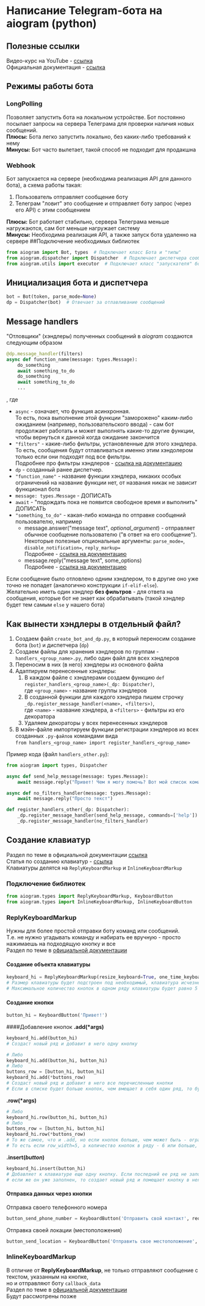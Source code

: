 # Написание Telegram-бота на aiogram (python)
## Полезные ссылки  
Видео-курс на YouTube - [ссылка](https://youtu.be/TYs3-uyjC30)  
Официальная документация - [ссылка](https://docs.aiogram.dev/en/latest/index.html)
## Режимы работы бота
### LongPolling
Позволяет запустить бота на локальном устройстве. Бот постоянно посылает запросы на сервера Телеграма для проверки наличия новых сообщений.  
**Плюсы:** Бота легко запустить локально, без каких-либо требований к нему  
**Минусы:** Бот часто вылетает, такой способ не подходит для продакшна
### Webhook
Бот запускается на сервере (необходима реализация API для данного бота), а схема работы такая:
1. Пользователь отправляет сообщение боту
2. Телеграм "ловит" это сообщение и отправляет боту запрос (через его API) с этим сообщением

**Плюсы:** Бот работает стабильно, сервера Телеграма меньше нагружаются, сам бот меньше нагружает систему  
**Минусы:** Необходима реализация API, а также запуск бота удаленно на сервере
##Подключение необходимых библиотек
```Python
from aiogram import Bot, types  # Подключает класс Бота и "типы"
from aiogram.dispatcher import Dispatcher  # Подключает диспетчера сообщений для бота
from aiogram.utils import executor  # Подключает класс "запускателя" бота
```
## Инициализация бота и диспетчера
```Python
bot = Bot(token, parse_mode=None)
dp = Dispatcher(bot)  # Отвечает за отлавливание сообщений
```
## Message handlers
"Отловщики" (хэндлеры) полученных сообщений в *aiogram* создаются следующим образом
```Python
@dp.message_handler(filters)
async def function_name(message: types.Message):
    do_something
    await something_to_do
    do_something
    await something_to_do
    ...
```
, где  
+ `async` - означает, что функция асинхронная.  
То есть, пока выполнение этой функции "заморожено" каким-либо ожиданием (например, пользовательского ввода) - сам бот продолжает работать 
и может выполнять какие-то другие функции, чтобы вернуться к данной когда ожидание закончится
+ `"filters"` - какие-либо фильтры, установленные для этого хэндлера.  
То есть, сообщения будут отлавливаться именно этим хэндолером только если они подходят под все фильтры.  
Подробнее про фильтры хэндлеров - [ссылка на документацию](https://docs.aiogram.dev/en/latest/dispatcher/index.html#aiogram.Dispatcher.message_handler)
+ `dp` - созданный ранее диспетчер.
+ `"function_name"` - название функции хэндлера, никаких особых ограничений на название функции нет, от названия никак 
не зависит функционал бота
+ `message: types.Message` - ДОПИСАТЬ
+ `await` - "подождать пока не появится свободное время и выполнить" ДОПИСАТЬ
+ `"something_to_do"` - какая-либо команда по отправке сообщений пользователю, например
  + message.answer("message text", _optional_argument_) - отправляет обычное сообщение пользователю ("в ответ на его сообщение").
  Некоторые полезные опциональные аргументы: `parse_mode=`, `disable_notification=`, `reply_markup=`  
  Подробнее - [ссылка на документацию](https://docs.aiogram.dev/en/latest/telegram/types/message.html#aiogram.types.message.Message.answer)
  + message.reply("message text", some_options)  
    Подробнее - [ссылка на документацию](https://docs.aiogram.dev/en/latest/telegram/types/message.html#aiogram.types.message.Message.reply)  

Если сообщение было отловлено одним хэндлером, то в другие оно уже точно не попадет (аналогично конструкции `if-elif-else`).  
Желательно иметь один хэндлер **без фильтров** - для ответа на сообщения, которые бот не знает как обрабатывать (такой хэндлер будет тем самым `else` у нашего бота)
## Как вынести хэндлеры в отдельный файл?
1. Создаем файл `create_bot_and_dp.py`, в который переносим создание бота (`bot`) и диспетчера (`dp`)
2. Создаем файлы для хранения хэндлеров по группам  - `handlers_<group_name>.py`, либо один файл для всех хэндлеров
3. Переносим в них (в него) хэндлеры из основного файла
4. Адаптируем перенесенные хэндлеры:
   1. В каждом файле с хэндлерами создаем функцию `def register_handlers_<group_name>(_dp: Dispatcher)`,  
   где `<group_name>` - название группы хэндлеров
   2. В созданной функции для каждого хэндлера пишем строчку `_dp.register_message_handler(<name>, <filters>)`,  
   где `<name>` - название хэндлера, а `<filters>` - фильтры из его декоратора
   3. Удаляем декораторы у всех перенесенных хэндлеров
5. В мэйн-файле импортируем функции регистрации хэндлеров из всех созданных `.py-файлов` командами вида  
`from handlers_<group_name> import register_handlers_<group_name>` 

Пример кода (файл `handlers_other.py`):
```Python
from aiogram import types, Dispatcher

async def send_help_message(message: types.Message):
    await message.reply("Привет! Чем я могу помочь? Вот мой список команд:")

async def no_filters_handler(message: types.Message):
    await message.reply("Просто текст")

def register_handlers_other(_dp: Dispatcher):
    _dp.register_message_handler(send_help_message, commands=['help'])
    _dp.register_message_handler(no_filters_handler)
```
## Создание клавиатур
Раздел по теме в официальной документации [ссылка](https://docs.aiogram.dev/en/latest/telegram/types/reply_keyboard.html)  
Статья по созданию клавиатур - [ссылка](https://surik00.gitbooks.io/aiogram-lessons/content/chapter5.html)  
Клавиатуры делятся на `ReplyKeyboardMarkup` и `InlineKeyboardMarkup`
### Подключение библиотек
```Python
from aiogram.types import ReplyKeyboardMarkup, KeyboardButton
from aiogram.types import InlineKeyboardMarkup, InlineKeyboardButton
```
### ReplyKeyboardMarkup
Нужны для более простой отправки боту команд или сообщений.  
Т.е. не нужно угадывать команду и набирать ее вручную - просто нажимаешь на подходящую кнопку и все  
Раздел по теме в [официальной документации](https://docs.aiogram.dev/en/latest/telegram/types/reply_keyboard.html)
#### Создание объекта клавиатуры
```Python
keyboard_hi = ReplyKeyboardMarkup(resize_keyboard=True, one_time_keyboard=True, row_width=5)
# Размер клавиатуры будет подстроен под необходимый, клавиатура исчезнет после нажатия на ее кнопку
# Максимальное количество кнопок в одном ряду клавиатуры будет равно 5 (по дефолту - 3)
```
#### Создание кнопки
```Python
button_hi = KeyboardButton('Привет!')
```
####Добавление кнопок
**.add(\*args)**
```Python
keyboard_hi.add(button_hi)
# Создаст новый ряд и добавит в него одну кнопку
```
```Python
# Либо
keyboard_hi.add(button_hi, button_hi)
# Либо
buttons_row = [button_hi, button_hi]
keyboard_hi.add(*buttons_row)
# Создаст новый ряд и добавит в него все перечисленные кнопки
# Если в списке будет больше кнопок, чем вмещает в себя один ряд, то будет создано столько рядов, сколько необходимо
```
**.row(\*args)**
```Python
# Либо
keyboard_hi.row(button_hi, button_hi)
# Либо
buttons_row = [button_hi, button_hi]
keyboard_hi.row(*buttons_row)
# То же самое, что и .add, но если кнопок больше, чем может быть - ограничение будет проигнорировано.  
# То есть если row_width=5, а количество кнопок в ряду - 6 или больше, то все они будут добавлены в один ряд
```
**.insert(*button*)**
```Python
keyboard_hi.insert(button_hi)
# Добавляет к клавиатуре еще одну кнопку. Если последний ее ряд не заполнен целиком, то добавляет туда,
# если же он уже заполнен, то создает новый ряд и помещает кнопку в него
```
#### Отправка данных через кнопки
Отправка своего телефонного номера
```Python
button_send_phone_number = KeyboardButton('Отправить свой контакт', request_contact=True)
```
Отправка своей локации (местоположения)
```Python
button_send_location = KeyboardButton('Отправить свое местоположение', request_location=True)
```
### InlineKeyboardMarkup
В отличие от **ReplyKeyboardMarkup**, не только отправляют сообщение с текстом, указанным на кнопке,  
но и отправляют боту `callback_data`  
Раздел по теме в [официальной документации](https://docs.aiogram.dev/en/latest/telegram/types/inline_keyboard.html)  
Будут рассмотрены позже
